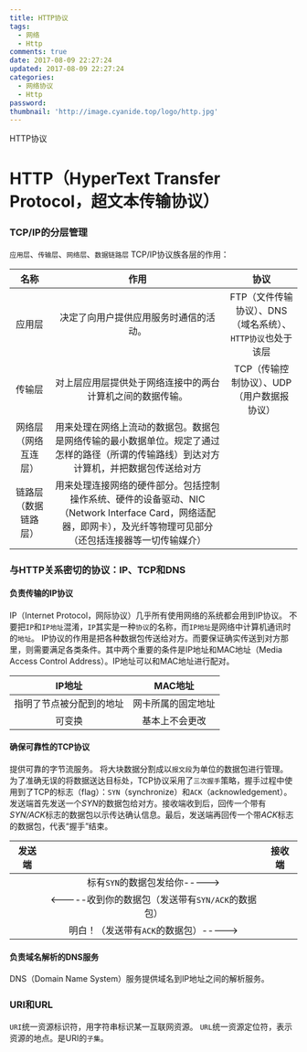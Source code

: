 ```yaml
---
title: HTTP协议
tags:
  - 网络
  - Http
comments: true
date: 2017-08-09 22:27:24
updated: 2017-08-09 22:27:24
categories: 
  - 网络协议
  - Http
password:
thumbnail: 'http://image.cyanide.top/logo/http.jpg'
---
```

HTTP协议
<!-- more -->
# HTTP（HyperText Transfer Protocol，超文本传输协议）

### TCP/IP的分层管理
`应用层`、`传输层`、`网络层`、`数据链路层`
TCP/IP协议族各层的作用：

|名称|作用|协议|
|:--:|:--:|:--:|
|应用层|决定了向用户提供应用服务时通信的活动。|FTP（文件传输协议）、DNS（域名系统）、`HTTP协议`也处于该层|
|传输层|对上层应用层提供处于网络连接中的两台计算机之间的数据传输。|TCP（传输控制协议）、UDP（用户数据报协议）|
|网络层（网络互连层）|用来处理在网络上流动的数据包。数据包是网络传输的最小数据单位。规定了通过怎样的路径（所谓的传输路线）到达对方计算机，并把数据包传送给对方||
|链路层（数据链路层）|用来处理连接网络的硬件部分。包括控制操作系统、硬件的设备驱动、NIC（Network Interface Card，网络适配器，即网卡），及光纤等物理可见部分（还包括连接器等一切传输媒介）|
### 与HTTP关系密切的协议：IP、TCP和DNS
#### 负责传输的IP协议
IP（Internet Protocol，网际协议）几乎所有使用网络的系统都会用到IP协议。
不要把`IP`和`IP地址`混淆，`IP`其实是一种`协议`的名称，而`IP地址`是网络中计算机通讯时的`地址`。
IP协议的作用是把各种数据包传送给对方。而要保证确实传送到对方那里，则需要满足各类条件。其中两个重要的条件是IP地址和MAC地址（Media Access Control Address）。IP地址可以和MAC地址进行配对。

|IP地址|MAC地址|
|:--:|:--:|
|指明了节点被分配到的地址|网卡所属的固定地址|
|可变换|基本上不会更改|
#### 确保可靠性的TCP协议
提供可靠的字节流服务。
将大块数据分割成以`报文段`为单位的数据包进行管理。
为了准确无误的将数据送达目标处，TCP协议采用了`三次握手`策略，握手过程中使用到了TCP的标志（flag）：`SYN`（synchronize）和`ACK`（acknowledgement）。
发送端首先发送一个*SYN*的数据包给对方。接收端收到后，回传一个带有*SYN/ACK*标志的数据包以示传达确认信息。最后，发送端再回传一个带*ACK*标志的数据包，代表“握手”结束。

|发送端||接收端|
|:--:|:--:|:--:|
||标有`SYN`的数据包发给你----->||
||<-----收到你的数据包（发送带有`SYN/ACK`的数据包）||
||明白！（发送带有`ACK`的数据包）----->|||
#### 负责域名解析的DNS服务
DNS（Domain Name System）服务提供域名到IP地址之间的解析服务。

### URI和URL
`URI`统一资源标识符，用字符串标识某一互联网资源。
`URL`统一资源定位符，表示资源的地点。是URI的`子集`。